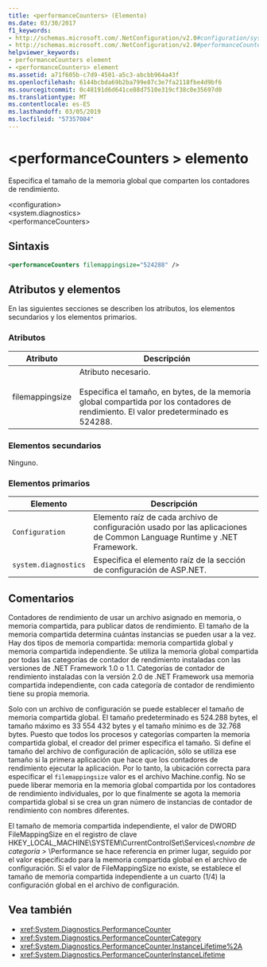 ```yaml
---
title: <performanceCounters> (Elemento)
ms.date: 03/30/2017
f1_keywords:
- http://schemas.microsoft.com/.NetConfiguration/v2.0#configuration/system.diagnostics/performanceCounters
- http://schemas.microsoft.com/.NetConfiguration/v2.0#performanceCounters
helpviewer_keywords:
- performanceCounters element
- <performanceCounters> element
ms.assetid: a71f605b-c7d9-4501-a5c3-abcbb964a43f
ms.openlocfilehash: 6144bcbda69b2ba799e87c3e7fa2118fbe4d9bf6
ms.sourcegitcommit: 0c48191d6d641ce88d7510e319cf38c0e35697d0
ms.translationtype: MT
ms.contentlocale: es-ES
ms.lasthandoff: 03/05/2019
ms.locfileid: "57357084"
---
```

# <a name="performancecounters-element"></a>\<performanceCounters > elemento

Especifica el tamaño de la memoria global que comparten los contadores de rendimiento.

 \<configuration>\
\<system.diagnostics>\
\<performanceCounters>

## <a name="syntax"></a>Sintaxis

```xml
<performanceCounters filemappingsize="524288" />
```

## <a name="attributes-and-elements"></a>Atributos y elementos

En las siguientes secciones se describen los atributos, los elementos secundarios y los elementos primarios.

### <a name="attributes"></a>Atributos

|Atributo|Descripción|
|---------------|-----------------|
|filemappingsize|Atributo necesario.<br /><br /> Especifica el tamaño, en bytes, de la memoria global compartida por los contadores de rendimiento. El valor predeterminado es 524288.|

### <a name="child-elements"></a>Elementos secundarios

Ninguno.

### <a name="parent-elements"></a>Elementos primarios

|Elemento|Descripción|
|-------------|-----------------|
|`Configuration`|Elemento raíz de cada archivo de configuración usado por las aplicaciones de Common Language Runtime y .NET Framework.|
|`system.diagnostics`|Especifica el elemento raíz de la sección de configuración de ASP.NET.|

## <a name="remarks"></a>Comentarios

Contadores de rendimiento de usar un archivo asignado en memoria, o memoria compartida, para publicar datos de rendimiento.  El tamaño de la memoria compartida determina cuántas instancias se pueden usar a la vez.  Hay dos tipos de memoria compartida: memoria compartida global y memoria compartida independiente.  Se utiliza la memoria global compartida por todas las categorías de contador de rendimiento instaladas con las versiones de .NET Framework 1.0 o 1.1.  Categorías de contador de rendimiento instaladas con la versión 2.0 de .NET Framework usa memoria compartida independiente, con cada categoría de contador de rendimiento tiene su propia memoria.

Solo con un archivo de configuración se puede establecer el tamaño de memoria compartida global.  El tamaño predeterminado es 524.288 bytes, el tamaño máximo es 33 554 432 bytes y el tamaño mínimo es de 32.768 bytes.  Puesto que todos los procesos y categorías comparten la memoria compartida global, el creador del primer especifica el tamaño.  Si define el tamaño del archivo de configuración de aplicación, sólo se utiliza ese tamaño si la primera aplicación que hace que los contadores de rendimiento ejecutar la aplicación.  Por lo tanto, la ubicación correcta para especificar el `filemappingsize` valor es el archivo Machine.config.  No se puede liberar memoria en la memoria global compartida por los contadores de rendimiento individuales, por lo que finalmente se agota la memoria compartida global si se crea un gran número de instancias de contador de rendimiento con nombres diferentes.

El tamaño de memoria compartida independiente, el valor de DWORD FileMappingSize en el registro de clave HKEY_LOCAL_MACHINE\SYSTEM\CurrentControlSet\Services\\*\<nombre de categoría >* \Performance se hace referencia en primer lugar, seguido por el valor especificado para la memoria compartida global en el archivo de configuración. Si el valor de FileMappingSize no existe, se establece el tamaño de memoria compartida independiente a un cuarto (1/4) la configuración global en el archivo de configuración.

## <a name="see-also"></a>Vea también

- <xref:System.Diagnostics.PerformanceCounter>
- <xref:System.Diagnostics.PerformanceCounterCategory>
- <xref:System.Diagnostics.PerformanceCounter.InstanceLifetime%2A>
- <xref:System.Diagnostics.PerformanceCounterInstanceLifetime>
